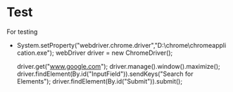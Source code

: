 # Test
For testing

-  System.setProperty("webdriver.chrome.driver","D:\\chrome\chromeapplication.exe");
   webDriver driver = new ChromeDriver();
   
   driver.get("www.google.com");
   driver.manage().window().maximize();
   driver.findElement(By.id("InputField")).sendKeys("Search for Elements");
   driver.findElement(By.id("Submit")).submit();
   

   
   

